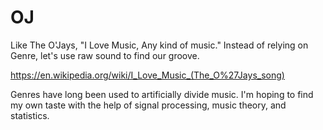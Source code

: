 # OJ
Like The O'Jays, "I Love Music, Any kind of music." Instead of relying on Genre, let's use raw sound to find our groove.

https://en.wikipedia.org/wiki/I_Love_Music_(The_O%27Jays_song)

Genres have long been used to artificially divide music.
I'm hoping to find my own taste with the help of signal processing, music theory, and statistics.
